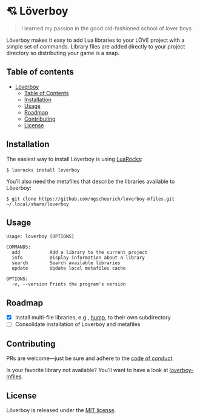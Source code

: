 # 💘 Löverboy

> I learned my passion in the good old-fashioned school of lover boys

Löverboy makes it easy to add Lua libraries to your LÖVE project with a simple set of commands.
Library files are added directly to your project directory so distributing your game is a snap.

## Table of contents

* [Loverboy](#-loverboy)
  * [Table of Contents](#table-of-contents)
  * [Installation](#installation)
  * [Usage](#usage)
  * [Roadmap](#roadmap)
  * [Contributing](#contributing)
  * [License](#license)

## Installation

The easiest way to install Löverboy is using [LuaRocks](https://luarocks.org/):

```
$ luarocks install loverboy
```

You’ll also need the metafiles that describe the libraries available to Löverboy:

```
$ git clone https://github.com/ngscheurich/loverboy-mfiles.git ~/.local/share/loverboy
```

## Usage

```
Usage: loverboy [OPTIONS]

COMMANDS:
  add           Add a library to the current project
  info          Display information about a library
  search        Search available libraries
  update        Update local metafiles cache

OPTIONS:
  -v, --version Prints the program's version
```

## Roadmap

* [x] Install multi-file libraries, e.g., [hump](https://github.com/vrld/hump), to their own subdirectory
* [ ] Consolidate installation of Loverboy and metafiles

## Contributing

PRs are welcome—just be sure and adhere to the
[code of conduct](https://github.com/ngscheurich/loverboy/blob/master/CODE_OF_CONDUCT.md).

Is your favorite library not available? You’ll want to have a look at
[loverboy-mfiles](https://github.com/ngscheurich/loverboy-mfiles).

## License

Löverboy is released under the [MIT license](https://github.com/ngscheurich/loverboy/blob/master/LICENSE).

